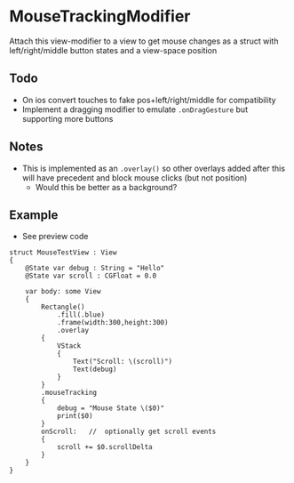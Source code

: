 MouseTrackingModifier
=========================
Attach this view-modifier to a view to get mouse changes as a struct with left/right/middle button states and a view-space position


Todo
---------------
- On ios convert touches to fake pos+left/right/middle for compatibility 
- Implement a dragging modifier to emulate `.onDragGesture` but supporting more buttons


Notes
---------------
- This is implemented as an `.overlay()` so other overlays added after this will have precedent and block mouse clicks (but not position)
	- Would this be better as a background?


Example 
----------------
- See preview code

```
struct MouseTestView : View 
{
	@State var debug : String = "Hello"
	@State var scroll : CGFloat = 0.0
	
	var body: some View 
	{
		Rectangle()
			.fill(.blue)
			.frame(width:300,height:300)
			.overlay
		{
			VStack
			{
				Text("Scroll: \(scroll)")
				Text(debug)
			}
		}
		.mouseTracking
		{
			debug = "Mouse State \($0)"
			print($0)
		}
		onScroll:	//	optionally get scroll events
		{
			scroll += $0.scrollDelta
		}
	}
}
```
